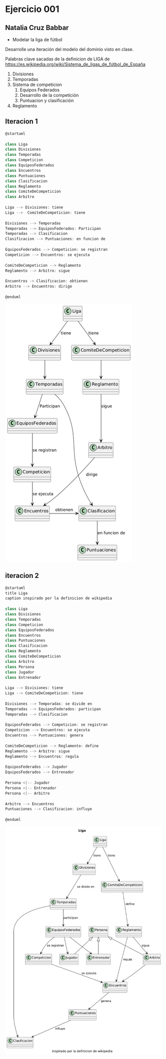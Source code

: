 # Ejercicio 001

## Natalia Cruz Babbar

- Modelar la liga de fútbol

Desarrolle una iteración del modelo del dominio visto en clase.

Palabras clave sacadas de la definicion de LIGA de https://es.wikipedia.org/wiki/Sistema_de_ligas_de_fútbol_de_España

1. Divisiones
2. Temporadas
3. Sistema de competicion
    1. Equipos Federados
    2. Desarrollo de la competición
    3. Puntuacion y clasificación
4. Reglamento

## Iteracion 1

```csharp
@startuml

class Liga
class Divisiones
class Temporadas
class Competicion
class EquiposFederados
class Encuentros
class Puntuaciones
class Clasificacion
class Reglamento
class ComiteDeCompeticion
class Arbitro

Liga --> Divisiones: tiene 
Liga -->  ComiteDeCompeticion: tiene

Divisiones --> Temporadas
Temporadas --> EquiposFederados: Participan
Temporadas --> Clasificacion
Clasificacion --> Puntuaciones: en funcion de

EquiposFederados --> Competicion: se registran
Competicion --> Encuentros: se ejecuta

ComiteDeCompeticion --> Reglamento
Reglamento --> Arbitro: sigue

Encuentros -> Clasificacion: obtienen
Arbitro --> Encuentros: dirige

@enduml
```

![imagenIteracion1Futbol.png](imagenes/imagenIteracion1Futbol.png)

## iteracion 2
```csharp
@startuml
title Liga
caption inspirado por la definicion de wikipedia

class Liga
class Divisiones
class Temporadas
class Competicion
class EquiposFederados
class Encuentros
class Puntuaciones
class Clasificacion
class Reglamento
class ComiteDeCompeticion
class Arbitro
class Persona
class Jugador
class Entrenador

Liga --> Divisiones: tiene
Liga --> ComiteDeCompeticion: tiene

Divisiones --> Temporadas: se divide en
Temporadas --> EquiposFederados: participan
Temporadas --> Clasificacion

EquiposFederados --> Competicion: se registran
Competicion --> Encuentros: se ejecuta
Encuentros --> Puntuaciones: genera

ComiteDeCompeticion --> Reglamento: define 
Reglamento --> Arbitro: sigue
Reglamento --> Encuentros: regula

EquiposFederados --> Jugador
EquiposFederados --> Entrenador

Persona <|-- Jugador
Persona <|-- Entrenador
Persona <|-- Arbitro

Arbitro --> Encuentros
Puntuaciones --> Clasificacion: influye

@enduml
```

![imagenIteracion2Futbol.png](imagenes/imagenIteracion2Futbol.png)